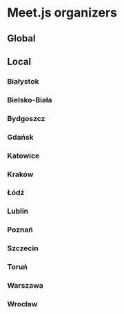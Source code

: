 # Meet.js organizers

## Global



## Local

### Białystok
### Bielsko-Biała
### Bydgoszcz
### Gdańsk
### Katowice
### Kraków
### Łódź
### Lublin
### Poznań
### Szczecin
### Toruń
### Warszawa
### Wrocław
